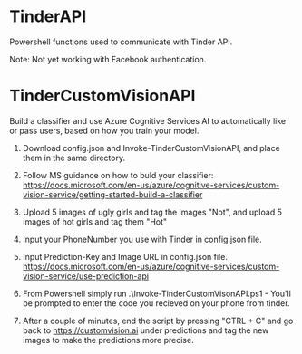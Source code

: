 # TinderAPI
Powershell functions used to communicate with Tinder API.

Note: Not yet working with Facebook authentication.

# TinderCustomVisionAPI
Build a classifier and use Azure Cognitive Services AI to automatically like or pass users, based on how you train your model.

1. Download config.json and Invoke-TinderCustomVisionAPI, and place them in the same directory.

2. Follow MS guidance on how to buld your classifier: 
   https://docs.microsoft.com/en-us/azure/cognitive-services/custom-vision-service/getting-started-build-a-classifier

3. Upload 5 images of ugly girls and tag the images "Not", and upload 5 images of hot girls and tag them "Hot"

4. Input your PhoneNumber you use with Tinder in config.json file.

5. Input Prediction-Key and Image URL in config.json file. 
   https://docs.microsoft.com/en-us/azure/cognitive-services/custom-vision-service/use-prediction-api

6. From Powershell simply run .\Invoke-TinderCustomVisonAPI.ps1 - You'll be prompted to enter the code you recieved on your phone from tinder.

7. After a couple of minutes, end the script by pressing "CTRL + C" and go back to https://customvision.ai under predictions and tag the new images to make the predictions more precise. 